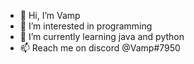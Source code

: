 - 👋 Hi, I’m Vamp
- 👀 I’m interested in programming
- 🌱 I’m currently learning java and python
- 📫 Reach me on discord @Vamp#7950

